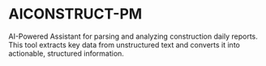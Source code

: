 # AICONSTRUCT-PM
AI-Powered Assistant for parsing and analyzing construction daily reports. This tool extracts key data from unstructured text and converts it into actionable, structured information.
